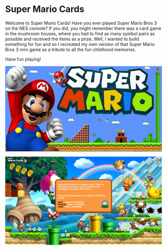 # Super Mario Cards

Welcome to Super Mario Cards!
Have you ever played Super Mario Bros 3 on the NES console? If you did, you might remember there was a card game in the mushroom houses, where you had to find as many symbol pairs as possible and received the items as a prize.
Well, I wanted to build something for fun and so I recreated my own version of that Super Mario Bros 3 mini game as a tribute to all the fun childhood memories.

Have fun playing!

![super-mario-thumbs_up!](https://github.com/EliorYomTov/super-mario-cards/blob/main/public/assets/supermario.jpg?raw=true)

![smc-design-implementation](https://github.com/EliorYomTov/super-mario-cards/blob/main/public/assets/Screenshot.png?raw=true)
